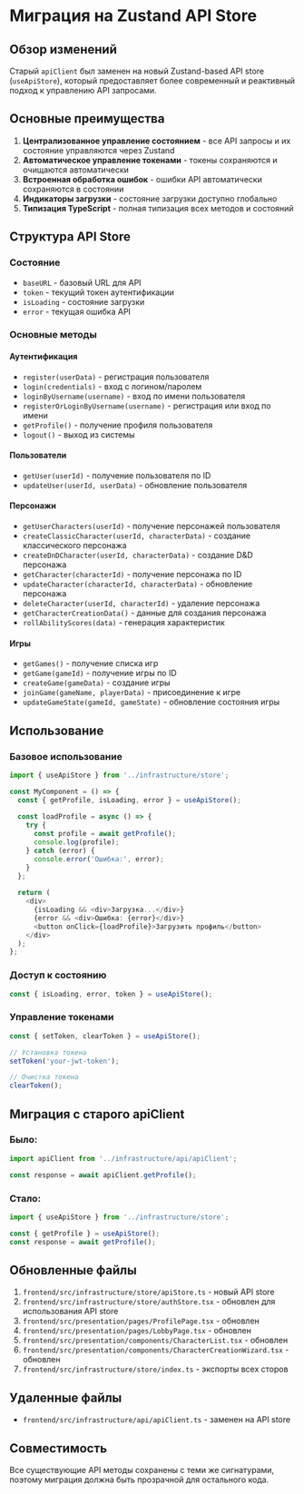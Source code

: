 # Миграция на Zustand API Store

## Обзор изменений

Старый `apiClient` был заменен на новый Zustand-based API store (`useApiStore`), который предоставляет более современный и реактивный подход к управлению API запросами.

## Основные преимущества

1. **Централизованное управление состоянием** - все API запросы и их состояние управляются через Zustand
2. **Автоматическое управление токенами** - токены сохраняются и очищаются автоматически
3. **Встроенная обработка ошибок** - ошибки API автоматически сохраняются в состоянии
4. **Индикаторы загрузки** - состояние загрузки доступно глобально
5. **Типизация TypeScript** - полная типизация всех методов и состояний

## Структура API Store

### Состояние
- `baseURL` - базовый URL для API
- `token` - текущий токен аутентификации
- `isLoading` - состояние загрузки
- `error` - текущая ошибка API

### Основные методы

#### Аутентификация
- `register(userData)` - регистрация пользователя
- `login(credentials)` - вход с логином/паролем
- `loginByUsername(username)` - вход по имени пользователя
- `registerOrLoginByUsername(username)` - регистрация или вход по имени
- `getProfile()` - получение профиля пользователя
- `logout()` - выход из системы

#### Пользователи
- `getUser(userId)` - получение пользователя по ID
- `updateUser(userId, userData)` - обновление пользователя

#### Персонажи
- `getUserCharacters(userId)` - получение персонажей пользователя
- `createClassicCharacter(userId, characterData)` - создание классического персонажа
- `createDnDCharacter(userId, characterData)` - создание D&D персонажа
- `getCharacter(characterId)` - получение персонажа по ID
- `updateCharacter(characterId, characterData)` - обновление персонажа
- `deleteCharacter(userId, characterId)` - удаление персонажа
- `getCharacterCreationData()` - данные для создания персонажа
- `rollAbilityScores(data)` - генерация характеристик

#### Игры
- `getGames()` - получение списка игр
- `getGame(gameId)` - получение игры по ID
- `createGame(gameData)` - создание игры
- `joinGame(gameName, playerData)` - присоединение к игре
- `updateGameState(gameId, gameState)` - обновление состояния игры

## Использование

### Базовое использование
```typescript
import { useApiStore } from '../infrastructure/store';

const MyComponent = () => {
  const { getProfile, isLoading, error } = useApiStore();
  
  const loadProfile = async () => {
    try {
      const profile = await getProfile();
      console.log(profile);
    } catch (error) {
      console.error('Ошибка:', error);
    }
  };
  
  return (
    <div>
      {isLoading && <div>Загрузка...</div>}
      {error && <div>Ошибка: {error}</div>}
      <button onClick={loadProfile}>Загрузить профиль</button>
    </div>
  );
};
```

### Доступ к состоянию
```typescript
const { isLoading, error, token } = useApiStore();
```

### Управление токенами
```typescript
const { setToken, clearToken } = useApiStore();

// Установка токена
setToken('your-jwt-token');

// Очистка токена
clearToken();
```

## Миграция с старого apiClient

### Было:
```typescript
import apiClient from '../infrastructure/api/apiClient';

const response = await apiClient.getProfile();
```

### Стало:
```typescript
import { useApiStore } from '../infrastructure/store';

const { getProfile } = useApiStore();
const response = await getProfile();
```

## Обновленные файлы

1. `frontend/src/infrastructure/store/apiStore.ts` - новый API store
2. `frontend/src/infrastructure/store/authStore.tsx` - обновлен для использования API store
3. `frontend/src/presentation/pages/ProfilePage.tsx` - обновлен
4. `frontend/src/presentation/pages/LobbyPage.tsx` - обновлен
5. `frontend/src/presentation/components/CharacterList.tsx` - обновлен
6. `frontend/src/presentation/components/CharacterCreationWizard.tsx` - обновлен
7. `frontend/src/infrastructure/store/index.ts` - экспорты всех сторов

## Удаленные файлы

- `frontend/src/infrastructure/api/apiClient.ts` - заменен на API store

## Совместимость

Все существующие API методы сохранены с теми же сигнатурами, поэтому миграция должна быть прозрачной для остального кода. 